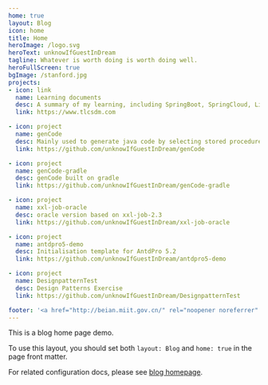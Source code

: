 ```yaml
---
home: true
layout: Blog
icon: home
title: Home
heroImage: /logo.svg
heroText: unknowIfGuestInDream
tagline: Whatever is worth doing is worth doing well.
heroFullScreen: true
bgImage: /stanford.jpg
projects:
- icon: link
  name: Learning documents
  desc: A summary of my learning, including SpringBoot, SpringCloud, Linux and Extjs
  link: https://www.tlcsdm.com

- icon: project
  name: genCode
  desc: Mainly used to generate java code by selecting stored procedures for databases such as oracle and generating crud stored procedures based on database tables
  link: https://github.com/unknowIfGuestInDream/genCode

- icon: project
  name: genCode-gradle
  desc: genCode built on gradle
  link: https://github.com/unknowIfGuestInDream/genCode-gradle

- icon: project
  name: xxl-job-oracle
  desc: oracle version based on xxl-job-2.3
  link: https://github.com/unknowIfGuestInDream/xxl-job-oracle

- icon: project
  name: antdpro5-demo
  desc: Initialisation template for AntdPro 5.2
  link: https://github.com/unknowIfGuestInDream/antdpro5-demo

- icon: project
  name: DesignpatternTest
  desc: Design Patterns Exercise
  link: https://github.com/unknowIfGuestInDream/DesignpatternTest

footer: '<a href="http://beian.miit.gov.cn/" rel="noopener noreferrer" target="_blank">Record No.: 辽ICP备2021000033号-1</a> | <a href="/about/site.html">About the website</a>'
---
```


This is a blog home page demo.

To use this layout, you should set both `layout: Blog` and `home: true` in the page front matter.

For related configuration docs, please see [blog homepage](https://vuepress-theme-hope.github.io/v2/guide/blog/home/).
